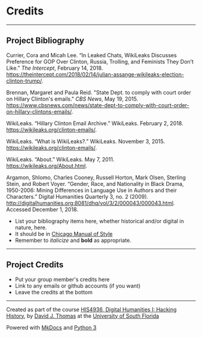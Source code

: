 # Credits

---

## Project Bibliography

Currier, Cora and Micah Lee. “In Leaked Chats, WikiLeaks Discusses Preference for GOP Over Clinton, Russia, Trolling, and Feminists They Don’t Like.” _The Intercept_, February 14, 2018. https://theintercept.com/2018/02/14/julian-assange-wikileaks-election-clinton-trump/.

Brennan, Margaret and Paula Reid. "State Dept. to comply with court order on Hillary Clinton's emails." _CBS News_, May 19, 2015. https://www.cbsnews.com/news/state-dept-to-comply-with-court-order-on-hillary-clintons-emails/.

WikiLeaks. “Hillary Clinton Email Archive.” WikiLeaks. February 2, 2018. https://wikileaks.org/clinton-emails/.

WikiLeaks. “What is WikiLeaks?.” WikiLeaks. November 3, 2015. https://wikileaks.org/clinton-emails/.

WikiLeaks. “About.” WikiLeaks. May 7, 2011. https://wikileaks.org/About.html.

Argamon, Shlomo, Charles Cooney, Russell Horton, Mark Olsen, Sterling Stein, and Robert Voyer. “Gender, Race, and Nationality in Black Drama, 1950-2006: Mining Differences in Language Use in Authors and their Characters.” Digital Humanities Quarterly 3, no. 2 (2009). http://digitalhumanities.org:8081/dhq/vol/3/2/000043/000043.html. Accessed December 1, 2018.



* List your bibliography items here, whether historical and/or digital in nature, here.
* It should be in [Chicago Manual of Style](chicagomanualofstyle.org)
* Remember to *italicize* and **bold** as appropriate.

---

## Project Credits

* Put your group member's credits here
* Link to any emails or github accounts (if you want)
* Leave the credits at the bottom

---

Created as part of the course [HIS4936, Digital Humanities I: Hacking History](https://hacking-history.readthedocs.io), by [David J. Thomas](https://github.com/thePortus) at the [University of South Florida](https://www.usf.edu)

Powered with [MkDocs](https://mkdocs.org) and [Python 3](https://python.org)

